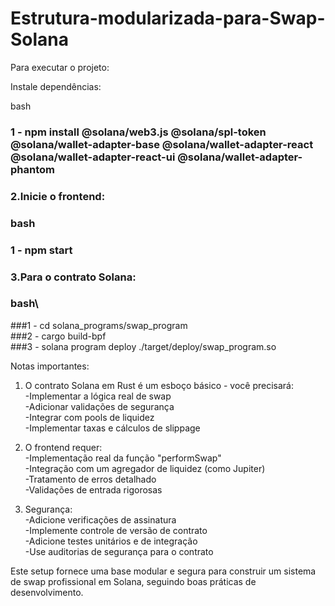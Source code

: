 # Estrutura-modularizada-para-Swap-Solana

Para executar o projeto:

Instale dependências:

bash
### 1 - npm install @solana/web3.js @solana/spl-token @solana/wallet-adapter-base @solana/wallet-adapter-react @solana/wallet-adapter-react-ui @solana/wallet-adapter-phantom  

### 2.Inicie o frontend:  

### bash  
### 1 - npm start  

### 3.Para o contrato Solana:  

### bash\
###1 - cd solana_programs/swap_program  
###2 - cargo build-bpf  
###3 - solana program deploy ./target/deploy/swap_program.so  

Notas importantes:  

1. O contrato Solana em Rust é um esboço básico - você precisará:  
      -Implementar a lógica real de swap  
      -Adicionar validações de segurança  
      -Integrar com pools de liquidez  
      -Implementar taxas e cálculos de slippage  
   
2. O frontend requer:  
      -Implementação real da função "performSwap"  
      -Integração com um agregador de liquidez (como Jupiter)  
      -Tratamento de erros detalhado  
      -Validações de entrada rigorosas  
   
3. Segurança:  
      -Adicione verificações de assinatura  
      -Implemente controle de versão de contrato  
      -Adicione testes unitários e de integração  
      -Use auditorias de segurança para o contrato  
   
Este setup fornece uma base modular e segura para construir um sistema de swap profissional em Solana, seguindo boas práticas de desenvolvimento.  
